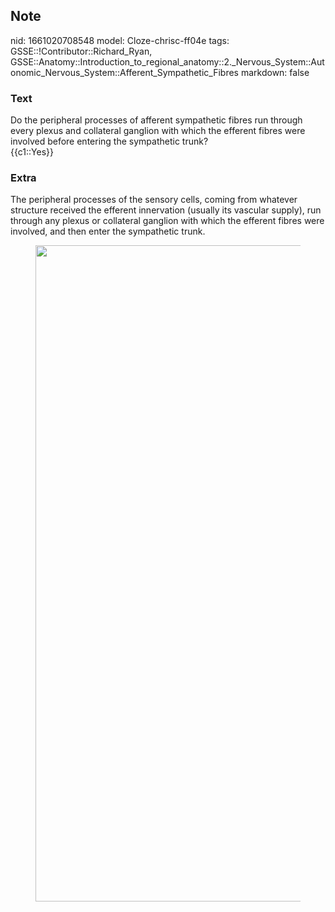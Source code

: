 ## Note
nid: 1661020708548
model: Cloze-chrisc-ff04e
tags: GSSE::!Contributor::Richard_Ryan, GSSE::Anatomy::Introduction_to_regional_anatomy::2._Nervous_System::Autonomic_Nervous_System::Afferent_Sympathetic_Fibres
markdown: false

### Text
<div class="toggle">
  Do the peripheral processes of afferent sympathetic fibres run
  through every plexus and collateral ganglion with which the
  efferent fibres were involved before entering the sympathetic
  trunk?
</div>
<div class="toggle">
  {{c1::Yes}}
</div>

### Extra
<p id="07a2de98-ab15-423f-8135-08fda08394f0" class="">The
peripheral processes of the sensory cells, coming from whatever
structure received the efferent innervation (usually its vascular
supply), run through any plexus or collateral ganglion with which
the efferent fibres were involved, and then enter the sympathetic
trunk.
<figure id="c27c282a-a76a-4596-9c9f-71d4290b4a16" class="image">
  <a href= 
  "Afferent%20Sympathetic%20Fibres%20d1efc1ad887442df9fb8553ac687dbb2/Untitled%201.png">
  <img style="width:1050px" src= 
  "3fdfcbe1350e63eb5d40e7c227e06873ab407016.png"></a>
</figure>
